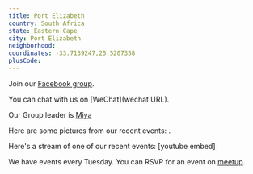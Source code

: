 ```yaml
---
title: Port Elizabeth
country: South Africa
state: Eastern Cape
city: Port Elizabeth
neighborhood: 
coordinates: -33.7139247,25.5207358
plusCode:
---
```

Join our [Facebook group](https://www.facebook.com/groups/1815475105368892/).

You can chat with us on [WeChat](wechat URL).

Our Group leader is [Miya](freecodecamp.org/miya)

Here are some pictures from our recent events:
![]().

Here's a stream of one of our recent events:
[youtube embed]

We have events every Tuesday. You can RSVP for an event on [meetup](meetupurl).
